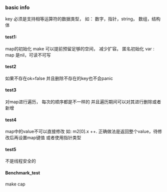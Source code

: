 ### basic info
key 必须是支持相等运算符的数据类型， 如： 数字，指针，string， 数组，结构体

#### test1:
map的初始化
make 可以提前预留足够的空间， 减少扩容。
匿名初始化
var : map 是nil，可读不可写

#### test2
如果不存在ok=false
并且删除不存在的key也不会panic

#### test3
对map进行遍历， 每次的顺序都是不一样的
并且遍历期间可以对其进行删除或者新增

#### test4
map中的value不可以直接修改 如: m2[0].x ++. 正确做法是返回整个value，待修改后再设置map键值
或者使用指针类型

#### test5
不是线程安全的

#### Benchmark_test
make cap 
